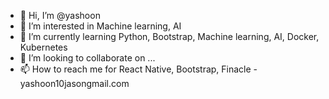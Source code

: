 - 👋 Hi, I’m @yashoon
- 👀 I’m interested in Machine learning, AI
- 🌱 I’m currently learning Python, Bootstrap, Machine learning, AI, Docker, Kubernetes  
- 💞️ I’m looking to collaborate on ...
- 📫 How to reach me for React Native, Bootstrap, Finacle - yashoon10jasongmail.com

<!---
yashoon/yashoon is a ✨ special ✨ repository because its `README.md` (this file) appears on your GitHub profile.
You can click the Preview link to take a look at your changes.
--->
